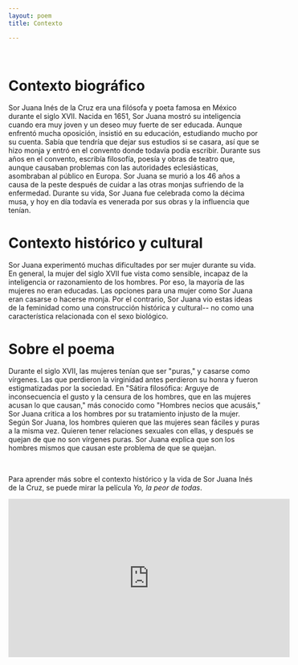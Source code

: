 ```yaml
---
layout: poem
title: Contexto

---
```

<br/>

<h1>Contexto biográfico</h1>

<p>
Sor Juana Inés de la Cruz era una filósofa y poeta famosa en México durante el siglo XVII. Nacida en 1651, Sor Juana mostró su inteligencia cuando era muy joven y un deseo muy fuerte de ser educada. Aunque enfrentó mucha oposición, insistió en su educación, estudiando mucho por su cuenta. Sabía que tendría que dejar sus estudios si se casara, así que se hizo monja y entró en el convento donde todavía podía escribir. Durante sus años en el convento, escribía filosofía, poesía y obras de teatro que, aunque causaban problemas con las autoridades eclesiásticas, asombraban al público en Europa. Sor Juana se murió a los 46 años a causa de la peste después de cuidar a las otras monjas sufriendo de la enfermedad. Durante su vida, Sor Juana fue celebrada como la décima musa, y hoy en día todavía es venerada por sus obras y la influencia que tenían.
</p>

<h1>Contexto histórico y cultural</h1>

<p>
Sor Juana experimentó muchas dificultades por ser mujer durante su vida. En general, la mujer del siglo XVII fue vista como sensible, incapaz de la inteligencia or razonamiento de los hombres. Por eso, la mayoría de las mujeres no eran educadas. Las opciones para una mujer como Sor Juana eran casarse o hacerse monja. Por el contrario, Sor Juana vio estas ideas de la feminidad como una construcción histórica y cultural-- no como una característica relacionada con el sexo biológico.
</p>


<h1>Sobre el poema</h1>

<p>
Durante el siglo XVII, las mujeres tenían que ser "puras," y casarse como vírgenes. Las que perdieron la virginidad antes perdieron su honra y fueron estigmatizadas por la sociedad. En "Sátira filosófica: Arguye de inconsecuencia el gusto y la censura de los hombres, que en las mujeres acusan lo que causan," más conocido como "Hombres necios que acusáis," Sor Juana critica a los hombres por su tratamiento injusto de la mujer. Según Sor Juana, los hombres quieren que las mujeres sean fáciles y puras a la misma vez. Quieren tener relaciones sexuales con ellas, y después se quejan de que no son vírgenes puras. Sor Juana explica que son los hombres mismos que causan este problema de que se quejan. 
</p>
<br/>

Para aprender más sobre el contexto histórico y la vida de Sor Juana Inés de la Cruz, se puede mirar la película *Yo, la peor de todas*.
<iframe width="560" height="315" src="https://www.youtube.com/embed/PTI7H1ohD2M" frameborder="0" allowfullscreen></iframe>